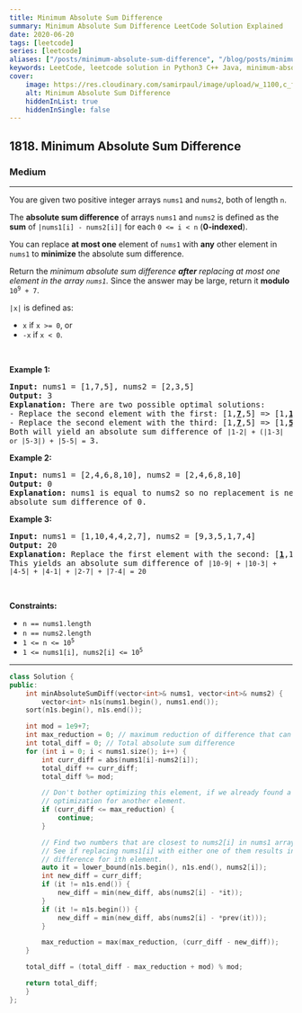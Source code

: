 ```yaml
---
title: Minimum Absolute Sum Difference
summary: Minimum Absolute Sum Difference LeetCode Solution Explained
date: 2020-06-20
tags: [leetcode]
series: [leetcode]
aliases: ["/posts/minimum-absolute-sum-difference", "/blog/posts/minimum-absolute-sum-difference", "/minimum-absolute-sum-difference"]
keywords: LeetCode, leetcode solution in Python3 C++ Java, minimum-absolute-sum-difference solution
cover:
    image: https://res.cloudinary.com/samirpaul/image/upload/w_1100,c_fit,co_rgb:FFFFFF,l_text:Arial_70_bold:Minimum Absolute Sum Difference/problem-solving.webp
    alt: Minimum Absolute Sum Difference
    hiddenInList: true
    hiddenInSingle: false
---
```



<h2>1818. Minimum Absolute Sum Difference</h2><h3>Medium</h3><hr><div><p>You are given two positive integer arrays <code>nums1</code> and <code>nums2</code>, both of length <code>n</code>.</p>

<p>The <strong>absolute sum difference</strong> of arrays <code>nums1</code> and <code>nums2</code> is defined as the <strong>sum</strong> of <code>|nums1[i] - nums2[i]|</code> for each <code>0 &lt;= i &lt; n</code> (<strong>0-indexed</strong>).</p>

<p>You can replace <strong>at most one</strong> element of <code>nums1</code> with <strong>any</strong> other element in <code>nums1</code> to <strong>minimize</strong> the absolute sum difference.</p>

<p>Return the <em>minimum absolute sum difference <strong>after</strong> replacing at most one<strong> </strong>element in the array <code>nums1</code>.</em> Since the answer may be large, return it <strong>modulo</strong> <code>10<sup>9</sup> + 7</code>.</p>

<p><code>|x|</code> is defined as:</p>

<ul>
	<li><code>x</code> if <code>x &gt;= 0</code>, or</li>
	<li><code>-x</code> if <code>x &lt; 0</code>.</li>
</ul>

<p>&nbsp;</p>
<p><strong>Example 1:</strong></p>

<pre><strong>Input:</strong> nums1 = [1,7,5], nums2 = [2,3,5]
<strong>Output:</strong> 3
<strong>Explanation: </strong>There are two possible optimal solutions:
- Replace the second element with the first: [1,<u><strong>7</strong></u>,5] =&gt; [1,<u><strong>1</strong></u>,5], or
- Replace the second element with the third: [1,<u><strong>7</strong></u>,5] =&gt; [1,<u><strong>5</strong></u>,5].
Both will yield an absolute sum difference of <code>|1-2| + (|1-3| or |5-3|) + |5-5| = </code>3.
</pre>

<p><strong>Example 2:</strong></p>

<pre><strong>Input:</strong> nums1 = [2,4,6,8,10], nums2 = [2,4,6,8,10]
<strong>Output:</strong> 0
<strong>Explanation: </strong>nums1 is equal to nums2 so no replacement is needed. This will result in an 
absolute sum difference of 0.
</pre>

<p><strong>Example 3:</strong></p>

<pre><strong>Input:</strong> nums1 = [1,10,4,4,2,7], nums2 = [9,3,5,1,7,4]
<strong>Output:</strong> 20
<strong>Explanation: </strong>Replace the first element with the second: [<u><strong>1</strong></u>,10,4,4,2,7] =&gt; [<u><strong>10</strong></u>,10,4,4,2,7].
This yields an absolute sum difference of <code>|10-9| + |10-3| + |4-5| + |4-1| + |2-7| + |7-4| = 20</code>
</pre>

<p>&nbsp;</p>
<p><strong>Constraints:</strong></p>

<ul>
	<li><code>n == nums1.length</code></li>
	<li><code>n == nums2.length</code></li>
	<li><code>1 &lt;= n &lt;= 10<sup>5</sup></code></li>
	<li><code>1 &lt;= nums1[i], nums2[i] &lt;= 10<sup>5</sup></code></li>
</ul>
</div>

---




```cpp
class Solution {
public:
    int minAbsoluteSumDiff(vector<int>& nums1, vector<int>& nums2) {
        vector<int> n1s(nums1.begin(), nums1.end());
	sort(n1s.begin(), n1s.end());

	int mod = 1e9+7;
	int max_reduction = 0; // maximum reduction of difference that can be achieved for any element.
	int total_diff = 0; // Total absolute sum difference
	for (int i = 0; i < nums1.size(); i++) {
		int curr_diff = abs(nums1[i]-nums2[i]);
		total_diff += curr_diff;
		total_diff %= mod;

		// Don't bother optimizing this element, if we already found a better
		// optimization for another element.
		if (curr_diff <= max_reduction) {
			continue;
		}

		// Find two numbers that are closest to nums2[i] in nums1 array.
		// See if replacing nums1[i] with either one of them results in smaller absolute
		// difference for ith element.
		auto it = lower_bound(n1s.begin(), n1s.end(), nums2[i]);
		int new_diff = curr_diff;
		if (it != n1s.end()) {
			new_diff = min(new_diff, abs(nums2[i] - *it));
		}
		if (it != n1s.begin()) {
			new_diff = min(new_diff, abs(nums2[i] - *prev(it)));
		}

		max_reduction = max(max_reduction, (curr_diff - new_diff));
	}

	total_diff = (total_diff - max_reduction + mod) % mod;

	return total_diff;
    }
};
```
